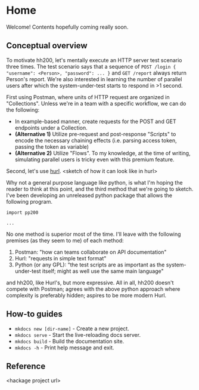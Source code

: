 # Home

Welcome! Contents hopefully coming really soon.

## Conceptual overview

To motivate hh200, let's mentally execute an HTTP server test scenario three times.
The test scenario says that a sequence of `POST /login { "username": <Person>, "password": ... }`
and `GET /report` always return Person's report. We're also interested in learning
the number of parallel users after which the system-under-test starts to respond in >1 second.

First using Postman, where units of HTTP request are organized in "Collections". Unless we're in a team
with a specific workflow, we can do the following:

* In example-based manner, create requests for the POST and GET endpoints under a Collection.
* **(Alternative 1)** Utilize pre-request and post-response "Scripts" to encode the necessary chaining effects (i.e. parsing access token, passing the token as variable)
* **(Alternative 2)** Utilize "Flows". To my knowledge, at the time of writing, simulating parallel users is tricky even with this premium feature.

Second, let's use [hurl](https://hurl.dev). <sketch of how it can look like in hurl\>

Why not a general purpose language like python, is what I'm hoping the reader to think at this point, and the third method that we're going
to sketch. I've been developing an unreleased python package that allows the following program.

    import pp200

    ...

No one method is superior most of the time. I'll leave with the following premises (as they seem to me)
of each method:

1. Postman: "how can teams collaborate on API documentation"
2. Hurl: "requests in simple text format"
3. Python (or any GPL): "the test scripts are as important as the system-under-test itself; might as well use the same main language"

and hh200, like Hurl's, but more expressive. All in all, hh200 doesn't compete with Postman; agrees with
the above python approach where complexity is preferably hidden; aspires to be more modern Hurl.


## How-to guides

* `mkdocs new [dir-name]` - Create a new project.
* `mkdocs serve` - Start the live-reloading docs server.
* `mkdocs build` - Build the documentation site.
* `mkdocs -h` - Print help message and exit.

## Reference
<hackage project url\>
